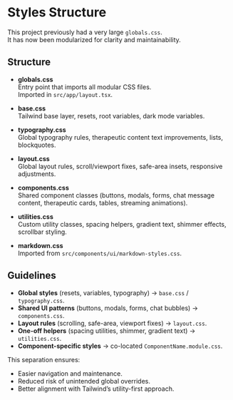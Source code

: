 # Styles Structure

This project previously had a very large `globals.css`.  
It has now been modularized for clarity and maintainability.

## Structure

- **globals.css**  
  Entry point that imports all modular CSS files.  
  Imported in `src/app/layout.tsx`.

- **base.css**  
  Tailwind base layer, resets, root variables, dark mode variables.

- **typography.css**  
  Global typography rules, therapeutic content text improvements, lists, blockquotes.

- **layout.css**  
  Global layout rules, scroll/viewport fixes, safe-area insets, responsive adjustments.

- **components.css**  
  Shared component classes (buttons, modals, forms, chat message content, therapeutic cards, tables, streaming animations).

- **utilities.css**  
  Custom utility classes, spacing helpers, gradient text, shimmer effects, scrollbar styling.

- **markdown.css**  
  Imported from `src/components/ui/markdown-styles.css`.

## Guidelines

- **Global styles** (resets, variables, typography) → `base.css` / `typography.css`.
- **Shared UI patterns** (buttons, modals, forms, chat bubbles) → `components.css`.
- **Layout rules** (scrolling, safe-area, viewport fixes) → `layout.css`.
- **One-off helpers** (spacing utilities, shimmer, gradient text) → `utilities.css`.
- **Component-specific styles** → co-located `ComponentName.module.css`.

This separation ensures:
- Easier navigation and maintenance.
- Reduced risk of unintended global overrides.
- Better alignment with Tailwind’s utility-first approach.
